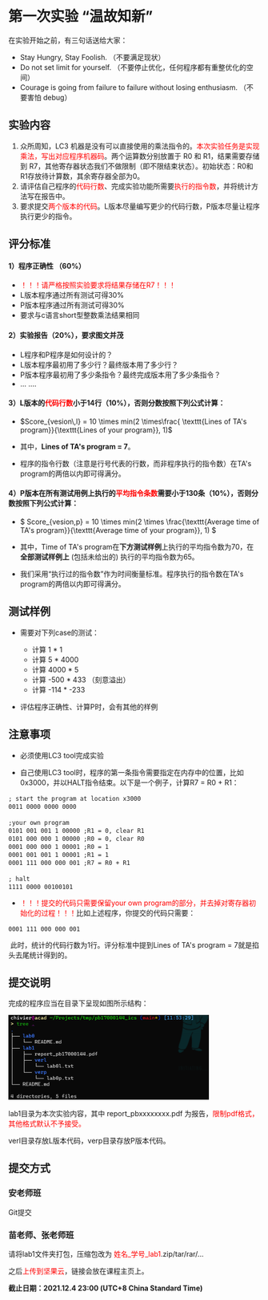 # 第一次实验 “温故知新”

在实验开始之前，有三句话送给大家：

- Stay Hungry, Stay Foolish. （不要满足现状）
- Do not set limit for yourself. （不要停止优化，任何程序都有重整优化的空间）
- Courage is going from failure to failure without losing enthusiasm. （不要害怕 debug）

## 实验内容

1. 众所周知，LC3 机器是没有可以直接使用的乘法指令的。<font color=red>本次实验任务是实现乘法，写出对应程序机器码</font>。两个运算数分别放置于 R0 和 R1，结果需要存储到 R7，其他寄存器状态我们不做限制（即不限结束状态）。初始状态：R0和R1存放待计算数，其余寄存器全部为0。
2. 请评估自己程序的<font color=red>代码行数</font>、完成实验功能所需要<font color=red>执行的指令数</font>，并将统计方法写在报告中。
3. 要求提交<font color=red>两个版本的代码</font>。L版本尽量编写更少的代码行数，P版本尽量让程序执行更少的指令。

## 评分标准

#### 1）程序正确性 （60%）

- <font color=red>！！！请严格按照实验要求将结果存储在R7！！！</font>
- L版本程序通过所有测试可得30%
- P版本程序通过所有测试可得30%
- 要求与c语言short型整数乘法结果相同

#### 2）实验报告（20%），要求图文并茂

- L程序和P程序是如何设计的？
- L版本程序最初用了多少行？最终版本用了多少行？
- P版本程序最初用了多少条指令？最终完成版本用了多少条指令？
- ... ....

#### 3）L版本的<font color=red>代码行数</font>小于14行（10%），否则分数按照下列公式计算：

- $Score_{vesion\,l} = 10 \times min(2 \times\frac{ \texttt{Lines of TA's program}}{\texttt{Lines of your program}}, 1)$
- 其中，**Lines of TA's program = 7**。

- 程序的指令行数（注意是行号代表的行数，而非程序执行的指令数）在TA's program的两倍以内即可得满分。

#### 4）P版本在所有测试用例上执行的<font color=red>平均指令条数</font>需要小于130条（10%），否则分数按照下列公式计算：

- $
  Score_{vesion\,p} = 10 \times min(2 \times \frac{\texttt{Average time of TA's program}}{\texttt{Average time of your program}}, 1)
  $
- 其中，Time of TA's program在**下方测试样例**上执行的平均指令数为70，在**全部测试样例上** (包括未给出的) 执行的平均指令数为65。

- 我们采用“执行过的指令数”作为时间衡量标准。程序执行的指令数在TA's program的两倍以内即可得满分。

## 测试样例

- 需要对下列case的测试：
  - 计算 1 * 1
  - 计算 5 * 4000
  - 计算 4000 * 5
  - 计算 -500 * 433 （刻意溢出）
  - 计算 -114 * -233

- 评估程序正确性、计算P时，会有其他的样例

## 注意事项

- 必须使用LC3 tool完成实验

- 自己使用LC3 tool时，程序的第一条指令需要指定在内存中的位置，比如0x3000，并以HALT指令结束。以下是一个例子，计算R7 = R0 + R1：

``` assem
; start the program at location x3000 
0011 0000 0000 0000

;your own program
0101 001 001 1 00000 ;R1 = 0, clear R1
0101 000 000 1 00000 ;R0 = 0, clear R0
0001 000 000 1 00001 ;R0 = 1
0001 001 001 1 00001 ;R1 = 1
0001 111 000 000 001 ;R7 = R0 + R1

; halt
1111 0000 00100101
```

- <font color=red>！！！提交的代码只需要保留your own program的部分，并去掉对寄存器初始化的过程！！！</font>比如上述程序，你提交的代码只需要：

``` assem
0001 111 000 000 001				
```

​		此时，统计的代码行数为1行。评分标准中提到Lines of TA's program = 7就是掐头去尾统计得到的。

## 提交说明

完成的程序应当在目录下呈现如图所示结构：

<img src="images/image1.png" alt="image1" style="zoom:50%;" />

lab1目录为本次实验内容，其中 report_pbxxxxxxxx.pdf 为报告，<font color=red>限制pdf格式，其他格式默认不予接受。</font>

verl目录存放L版本代码，verp目录存放P版本代码。



## 提交方式

### 安老师班

Git提交

### 苗老师、张老师班

请将lab1文件夹打包，压缩包改为 <font color=red>姓名\_学号\_lab1</font>.zip/tar/rar/...

之后<font color=red>上传到坚果云</font>，链接会放在课程主页上。



**截止日期：2021.12.4 23:00 (UTC+8 China Standard Time)**

